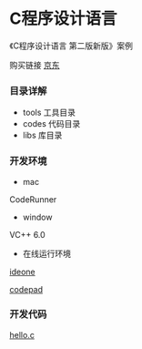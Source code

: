 # C程序设计语言

《C程序设计语言 第二版新版》案例

购买链接 [京东](https://item.jd.com/10057446.html)

### 目录详解

- tools 工具目录
- codes 代码目录
- libs 库目录

### 开发环境

-  mac

CodeRunner

-  window

VC++ 6.0

-  在线运行环境

[ideone](http://www.ideone.com)

[codepad](http://www.codepad.org)

### 开发代码

[hello.c](https://github.com/junhey/c-language-program-tutorial/blob/master/codes/hello.c)

